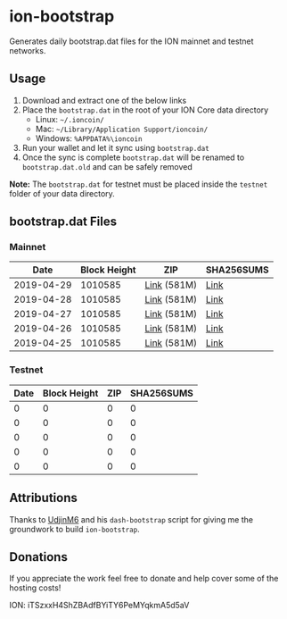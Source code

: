 # ion-bootstrap

Generates daily bootstrap.dat files for the ION mainnet and testnet networks.

## Usage

1. Download and extract one of the below links
2. Place the `bootstrap.dat` in the root of your ION Core data directory
    - Linux: `~/.ioncoin/`
    - Mac: `~/Library/Application Support/ioncoin/`
    - Windows: `%APPDATA%\ioncoin`
3. Run your wallet and let it sync using `bootstrap.dat`
4. Once the sync is complete `bootstrap.dat` will be renamed to `bootstrap.dat.old` and can be safely removed

**Note:** The `bootstrap.dat` for testnet must be placed inside the `testnet` folder of your data directory.

## bootstrap.dat Files

### Mainnet

|    Date    | Block Height | ZIP | SHA256SUMS |
| ---------- | ------------ | --- | ---------- |
| 2019-04-29 | 1010585 | [Link](https://s3-ap-southeast-2.amazonaws.com/ion-bootstrap/mainnet/2019-04-29/bootstrap.dat.zip) (581M) | [Link](https://s3-ap-southeast-2.amazonaws.com/ion-bootstrap/mainnet/2019-04-29/SHA256SUMS) |
| 2019-04-28 | 1010585 | [Link](https://s3-ap-southeast-2.amazonaws.com/ion-bootstrap/mainnet/2019-04-28/bootstrap.dat.zip) (581M) | [Link](https://s3-ap-southeast-2.amazonaws.com/ion-bootstrap/mainnet/2019-04-28/SHA256SUMS) |
| 2019-04-27 | 1010585 | [Link](https://s3-ap-southeast-2.amazonaws.com/ion-bootstrap/mainnet/2019-04-27/bootstrap.dat.zip) (581M) | [Link](https://s3-ap-southeast-2.amazonaws.com/ion-bootstrap/mainnet/2019-04-27/SHA256SUMS) |
| 2019-04-26 | 1010585 | [Link](https://s3-ap-southeast-2.amazonaws.com/ion-bootstrap/mainnet/2019-04-26/bootstrap.dat.zip) (581M) | [Link](https://s3-ap-southeast-2.amazonaws.com/ion-bootstrap/mainnet/2019-04-26/SHA256SUMS) |
| 2019-04-25 | 1010585 | [Link](https://s3-ap-southeast-2.amazonaws.com/ion-bootstrap/mainnet/2019-04-25/bootstrap.dat.zip) (581M) | [Link](https://s3-ap-southeast-2.amazonaws.com/ion-bootstrap/mainnet/2019-04-25/SHA256SUMS) |

### Testnet

|    Date    | Block Height | ZIP | SHA256SUMS |
| ---------- | ------------ | --- | ---------- |
| 0 | 0 | 0 | 0 |
| 0 | 0 | 0 | 0 |
| 0 | 0 | 0 | 0 |
| 0 | 0 | 0 | 0 |
| 0 | 0 | 0 | 0 |

## Attributions

Thanks to [UdjinM6](https://github.com/UdjinM6) and his `dash-bootstrap` script
for giving me the groundwork to build `ion-bootstrap`.

## Donations

If you appreciate the work feel free to donate and help cover some of the
hosting costs!

ION: iTSzxxH4ShZBAdfBYiTY6PeMYqkmA5d5aV
